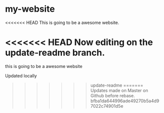 # my-website

<<<<<<< HEAD
This is going to be a awesome website.

<<<<<<< HEAD
Now editing on the update-readme branch.
=======
this is going to be a awesome website

Updated locally
>>>>>>> update-readme
=======
Updates made on Master on Github before rebase.
>>>>>>> bfba1da644996ade49270b5a4d97022c74901d5e
